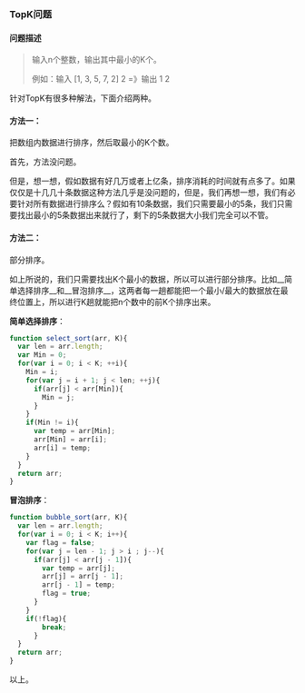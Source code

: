### TopK问题

#### 问题描述

> 输入n个整数，输出其中最小的K个。
>
> 例如：输入 [1, 3, 5, 7, 2]  2   =》输出 1 2

针对TopK有很多种解法，下面介绍两种。

#### 方法一：

把数组内数据进行排序，然后取最小的K个数。

首先，方法没问题。

但是，想一想，假如数据有好几万或者上亿条，排序消耗的时间就有点多了。如果仅仅是十几几十条数据这种方法几乎是没问题的，但是，我们再想一想，我们有必要针对所有数据进行排序么？假如有10条数据，我们只需要最小的5条，我们只需要找出最小的5条数据出来就行了，剩下的5条数据大小我们完全可以不管。

#### 方法二：

部分排序。

如上所说的，我们只需要找出K个最小的数据，所以可以进行部分排序。比如__简单选择排序__和__冒泡排序__，这两者每一趟都能把一个最小/最大的数据放在最终位置上，所以进行K趟就能把n个数中的前K个排序出来。

__简单选择排序__：

```javascript
function select_sort(arr, K){
  var len = arr.length;
  var Min = 0;
  for(var i = 0; i < K; ++i){
    Min = i;
 	for(var j = i + 1; j < len; ++j){
      if(arr[j] < arr[Min]){
        Min = j;
      }
 	}
    if(Min != i){
      var temp = arr[Min];
      arr[Min] = arr[i];
      arr[i] = temp;
    }
  }
  return arr;
}
```



__冒泡排序__：

```javascript
function bubble_sort(arr, K){
  var len = arr.length;
  for(var i = 0; i < K; i++){
 	var flag = false;
    for(var j = len - 1; j > i ; j--){
      if(arr[j] < arr[j - 1]){
        var temp = arr[j];
        arr[j] = arr[j - 1];
        arr[j - 1] = temp;
        flag = true;
      }
    }
    if(!flag){
        break;
      }
  }
  return arr;
}
```



以上。

